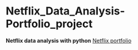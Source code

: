 # Netflix_Data_Analysis-Portfolio_project
**Netflix data analysis with python**
[Netflix portfolio](https://github.com/Subhajit-55/Netflix_Data_Analysis-Portfolio_project/blob/a4f4dbb282a5ba77a429255b71780a0f02ff5dcb/Netflix%20data%20analysis.ipynb "Github home")
